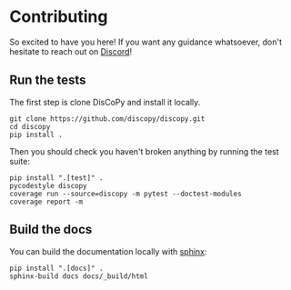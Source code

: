# Contributing

So excited to have you here! If you want any guidance whatsoever, don't hesitate to reach out on [Discord](https://discopy.org/discord)!

## Run the tests

The first step is clone DisCoPy and install it locally.

```shell
git clone https://github.com/discopy/discopy.git
cd discopy
pip install .
```

Then you should check you haven't broken anything by running the test suite:

```shell
pip install ".[test]" .
pycodestyle discopy
coverage run --source=discopy -m pytest --doctest-modules
coverage report -m
```

## Build the docs

You can build the documentation locally with [sphinx](https://www.sphinx-doc.org/en/master/):

```shell
pip install ".[docs]" .
sphinx-build docs docs/_build/html
```
